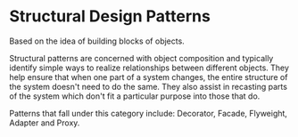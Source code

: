 # Structural Design Patterns

Based on the idea of building blocks of objects.


Structural patterns are concerned with object composition and typically identify simple ways to realize relationships between different objects. They help ensure that when one part of a system changes, the entire structure of the system doesn't need to do the same. They also assist in recasting parts of the system which don't fit a particular purpose into those that do.

Patterns that fall under this category include: Decorator, Facade, Flyweight, Adapter and Proxy.
